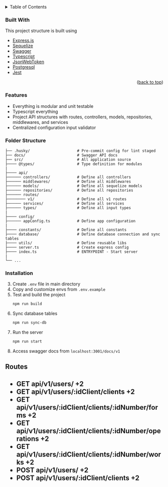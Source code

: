 
<!-- TABLE OF CONTENTS -->
<details>
  <summary>Table of Contents</summary>
  <ol>
    <li>
      <a href="#about-the-project">About The Project</a>
      <ul>
        <li><a href="#built-with">Built With</a></li>
      </ul>
    </li>
    <li>
      <a href="#getting-started">Getting Started</a>
      <ul>
        <li><a href="#prerequisites">Prerequisites</a></li>
        <li><a href="#installation">Installation</a></li>
      </ul>
    </li>
    <li><a href="#usage">Usage</a></li>
    <li><a href="#contributing">Contributing</a></li>
  </ol>
</details>


### Built With

This project structure is built using

-   [Express.js](https://expressjs.com/)
-   [Sequelize](https://sequelize.org/)
-   [Swagger](https://swagger.io/)
-   [Typescript](https://www.typescriptlang.org/)
-   [JsonWebToken](https://www.npmjs.com/package/jsonwebtoken)
-   [Postgresql](https://www.postgresql.org/)
-   [Jest](https://jestjs.io/)

<p align="right">(<a href="#top">back to top</a>)</p>

### Features

-   Everything is modular and unit testable
-   Typescript everything
-   Project API structures with routes, controllers, models, repositories, middlewares, and services
-   Centralized configuration input validator

### Folder Structure

```
├── .husky/                     # Pre-commit config for lint staged
├── docs/                       # Swagger API docs
├── src/                        # All application source
├──── @types/                   # Type definition for modules
|
├──── api/
├────── controllers/            # Define all controllers
├────── middlewares/            # Define all middlewares
├────── models/                 # Define all sequelize models
├────── repositories/           # Define all repositories
├────── routes/
├──────── v1/                   # Define all v1 routes
├────── services/               # Define all services
├────── types/                  # Define all input types
|
├──── config/
├────── appConfig.ts            # Define app configuration
|
├──── constants/                # Define all constants
├──── database/                 # Define database connection and sync tables
├──── utils/                    # Define reusable libs
├──── server.ts                 # Create express config
├──── index.ts                  # ENTRYPOINT - Start server
|
└── ...
```

### Installation


3. Create `.env` file in main directory
4. Copy and customize envs from `.env.example`
5. Test and build the project
    ```sh
    npm run build
    ```
6. Sync database tables
    ```sh
    npm run sync-db
    ```
7. Run the server
    ```sh
    npm run start
    ```
8. Access swagger docs from `localhost:3001/docs/v1`


<h2>Routes<h2>

- GET   api/v1/users/ +2
- GET   api/v1/users/:idClient/clients +2
- GET   api/v1/users/:idClient/clients/:idNumber/forms +2
- GET   api/v1/users/:idClient/clients/:idNumber/operations +2
- GET   api/v1/users/:idClient/clients/:idNumber/works +2
- POST  api/v1/users/ +2
- POST  api/v1/users/:idClient/clients +2
